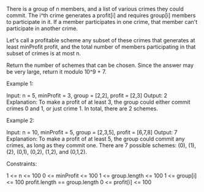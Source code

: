 There is a group of n members, and a list of various crimes they could
commit. The i^th crime generates a profit[i] and requires group[i] members to
participate in it. If a member participates in one crime, that member can't
participate in another crime.

Let's call a profitable scheme any subset of these crimes that generates at
least minProfit profit, and the total number of members participating in that
subset of crimes is at most n.

Return the number of schemes that can be chosen. Since the answer may be very
large, return it modulo 10^9 + 7.


Example 1:


Input: n = 5, minProfit = 3, group = [2,2], profit = [2,3]
Output: 2
Explanation: To make a profit of at least 3, the group could either commit
crimes 0 and 1, or just crime 1.
In total, there are 2 schemes.

Example 2:


Input: n = 10, minProfit = 5, group = [2,3,5], profit = [6,7,8]
Output: 7
Explanation: To make a profit of at least 5, the group could commit any
crimes, as long as they commit one.
There are 7 possible schemes: (0), (1), (2), (0,1), (0,2), (1,2), and
(0,1,2).


Constraints:


1 <= n <= 100
0 <= minProfit <= 100
1 <= group.length <= 100
1 <= group[i] <= 100
profit.length == group.length
0 <= profit[i] <= 100




